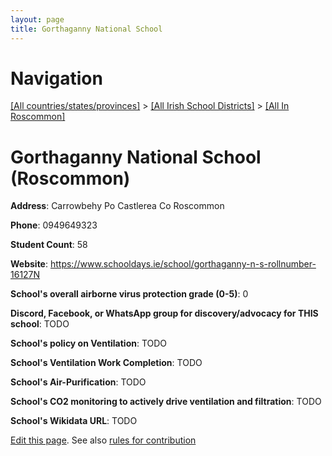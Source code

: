 ```yaml
---
layout: page
title: Gorthaganny National School
---
```

# Navigation

[[All countries/states/provinces]](../../..) > [[All Irish School Districts]](../..) > [[All In Roscommon]](..)

# Gorthaganny National School (Roscommon)

**Address**: Carrowbehy Po Castlerea Co Roscommon

**Phone**: 0949649323

**Student Count**: 58

**Website**: <https://www.schooldays.ie/school/gorthaganny-n-s-rollnumber-16127N>

**School's overall airborne virus protection grade (0-5)**: 0

**Discord, Facebook, or WhatsApp group for discovery/advocacy for THIS school**: TODO

**School's policy on Ventilation**: TODO

**School's Ventilation Work Completion**: TODO

**School's Air-Purification**: TODO

**School's CO2 monitoring to actively drive ventilation and filtration**: TODO

**School's Wikidata URL**: TODO


[Edit this page](https://github.com/ventilate-schools/Ireland/edit/main/./Roscommon/Gorthaganny_National_School.md). See also [rules for contribution](../../../contribution-rules/)